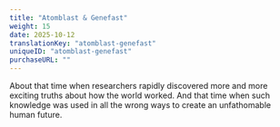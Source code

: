 ```yaml
---
title: "Atomblast & Genefast"
weight: 15
date: 2025-10-12
translationKey: "atomblast-genefast"
uniqueID: "atomblast-genefast"
purchaseURL: ""
---
```


About that time when researchers rapidly discovered more and more exciting truths about how the world worked. And that time when such knowledge was used in all the wrong ways to create an unfathomable human future.